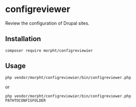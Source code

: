 # configreviewer

Review the configuration of Drupal sites.

## Installation

`composer require morpht/configreviewier`

## Usage

`php vendor/morpht/configreviewier/bin/configreviewer.php`

or

`php vendor/morpht/configreviewier/bin/configreviewer.php PATHTOCONFIGFOLDER`
